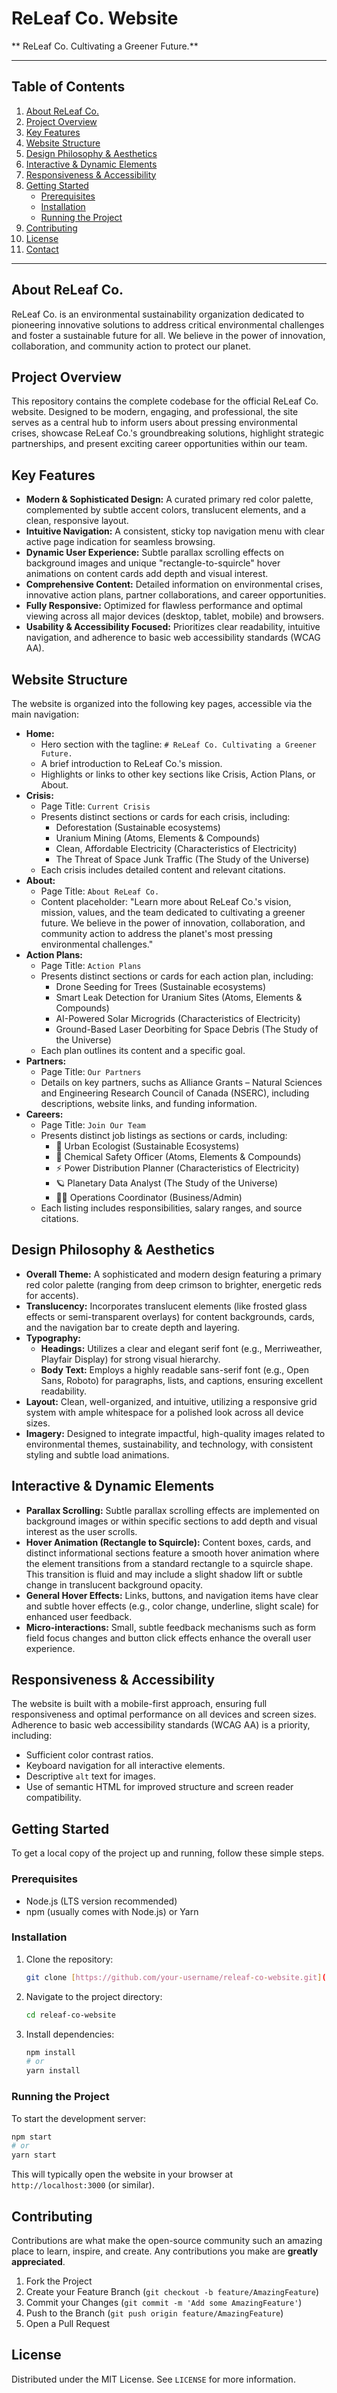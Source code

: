 # ReLeaf Co. Website

** ReLeaf Co. Cultivating a Greener Future.**

---

## Table of Contents

1.  [About ReLeaf Co.](#about-releaf-co)
2.  [Project Overview](#project-overview)
3.  [Key Features](#key-features)
4.  [Website Structure](#website-structure)
5.  [Design Philosophy & Aesthetics](#design-philosophy--aesthetics)
6.  [Interactive & Dynamic Elements](#interactive--dynamic-elements)
7.  [Responsiveness & Accessibility](#responsiveness--accessibility)
8.  [Getting Started](#getting-started)
    * [Prerequisites](#prerequisites)
    * [Installation](#installation)
    * [Running the Project](#running-the-project)
9.  [Contributing](#contributing)
10. [License](#license)
11. [Contact](#contact)

---

## About ReLeaf Co.

ReLeaf Co. is an environmental sustainability organization dedicated to pioneering innovative solutions to address critical environmental challenges and foster a sustainable future for all. We believe in the power of innovation, collaboration, and community action to protect our planet.

## Project Overview

This repository contains the complete codebase for the official ReLeaf Co. website. Designed to be modern, engaging, and professional, the site serves as a central hub to inform users about pressing environmental crises, showcase ReLeaf Co.'s groundbreaking solutions, highlight strategic partnerships, and present exciting career opportunities within our team.

## Key Features

* **Modern & Sophisticated Design:** A curated primary red color palette, complemented by subtle accent colors, translucent elements, and a clean, responsive layout.
* **Intuitive Navigation:** A consistent, sticky top navigation menu with clear active page indication for seamless browsing.
* **Dynamic User Experience:** Subtle parallax scrolling effects on background images and unique "rectangle-to-squircle" hover animations on content cards add depth and visual interest.
* **Comprehensive Content:** Detailed information on environmental crises, innovative action plans, partner collaborations, and career opportunities.
* **Fully Responsive:** Optimized for flawless performance and optimal viewing across all major devices (desktop, tablet, mobile) and browsers.
* **Usability & Accessibility Focused:** Prioritizes clear readability, intuitive navigation, and adherence to basic web accessibility standards (WCAG AA).

## Website Structure

The website is organized into the following key pages, accessible via the main navigation:

* **Home:**
    * Hero section with the tagline: `# ReLeaf Co. Cultivating a Greener Future.`
    * A brief introduction to ReLeaf Co.'s mission.
    * Highlights or links to other key sections like Crisis, Action Plans, or About.
* **Crisis:**
    * Page Title: `Current Crisis`
    * Presents distinct sections or cards for each crisis, including:
        * Deforestation (Sustainable ecosystems)
        * Uranium Mining (Atoms, Elements & Compounds)
        * Clean, Affordable Electricity (Characteristics of Electricity)
        * The Threat of Space Junk Traffic (The Study of the Universe)
    * Each crisis includes detailed content and relevant citations.
* **About:**
    * Page Title: `About ReLeaf Co.`
    * Content placeholder: "Learn more about ReLeaf Co.'s vision, mission, values, and the team dedicated to cultivating a greener future. We believe in the power of innovation, collaboration, and community action to address the planet's most pressing environmental challenges."
* **Action Plans:**
    * Page Title: `Action Plans`
    * Presents distinct sections or cards for each action plan, including:
        * Drone Seeding for Trees (Sustainable ecosystems)
        * Smart Leak Detection for Uranium Sites (Atoms, Elements & Compounds)
        * AI-Powered Solar Microgrids (Characteristics of Electricity)
        * Ground-Based Laser Deorbiting for Space Debris (The Study of the Universe)
    * Each plan outlines its content and a specific goal.
* **Partners:**
    * Page Title: `Our Partners`
    * Details on key partners, suchs as Alliance Grants – Natural Sciences and Engineering Research Council of Canada (NSERC), including descriptions, website links, and funding information.
* **Careers:**
    * Page Title: `Join Our Team`
    * Presents distinct job listings as sections or cards, including:
        * 🌱 Urban Ecologist (Sustainable Ecosystems)
        * 🔬 Chemical Safety Officer (Atoms, Elements & Compounds)
        * ⚡ Power Distribution Planner (Characteristics of Electricity)
        * 🪐 Planetary Data Analyst (The Study of the Universe)
        * 🧑‍💼 Operations Coordinator (Business/Admin)
    * Each listing includes responsibilities, salary ranges, and source citations.

## Design Philosophy & Aesthetics

* **Overall Theme:** A sophisticated and modern design featuring a primary red color palette (ranging from deep crimson to brighter, energetic reds for accents).
* **Translucency:** Incorporates translucent elements (like frosted glass effects or semi-transparent overlays) for content backgrounds, cards, and the navigation bar to create depth and layering.
* **Typography:**
    * **Headings:** Utilizes a clear and elegant serif font (e.g., Merriweather, Playfair Display) for strong visual hierarchy.
    * **Body Text:** Employs a highly readable sans-serif font (e.g., Open Sans, Roboto) for paragraphs, lists, and captions, ensuring excellent readability.
* **Layout:** Clean, well-organized, and intuitive, utilizing a responsive grid system with ample whitespace for a polished look across all device sizes.
* **Imagery:** Designed to integrate impactful, high-quality images related to environmental themes, sustainability, and technology, with consistent styling and subtle load animations.

## Interactive & Dynamic Elements

* **Parallax Scrolling:** Subtle parallax scrolling effects are implemented on background images or within specific sections to add depth and visual interest as the user scrolls.
* **Hover Animation (Rectangle to Squircle):** Content boxes, cards, and distinct informational sections feature a smooth hover animation where the element transitions from a standard rectangle to a squircle shape. This transition is fluid and may include a slight shadow lift or subtle change in translucent background opacity.
* **General Hover Effects:** Links, buttons, and navigation items have clear and subtle hover effects (e.g., color change, underline, slight scale) for enhanced user feedback.
* **Micro-interactions:** Small, subtle feedback mechanisms such as form field focus changes and button click effects enhance the overall user experience.

## Responsiveness & Accessibility

The website is built with a mobile-first approach, ensuring full responsiveness and optimal performance on all devices and screen sizes. Adherence to basic web accessibility standards (WCAG AA) is a priority, including:

* Sufficient color contrast ratios.
* Keyboard navigation for all interactive elements.
* Descriptive `alt` text for images.
* Use of semantic HTML for improved structure and screen reader compatibility.

## Getting Started

To get a local copy of the project up and running, follow these simple steps.

### Prerequisites

* Node.js (LTS version recommended)
* npm (usually comes with Node.js) or Yarn

### Installation

1.  Clone the repository:
    ```bash
    git clone [https://github.com/your-username/releaf-co-website.git](https://github.com/your-username/releaf-co-website.git)
    ```
2.  Navigate to the project directory:
    ```bash
    cd releaf-co-website
    ```
3.  Install dependencies:
    ```bash
    npm install
    # or
    yarn install
    ```

### Running the Project

To start the development server:

```bash
npm start
# or
yarn start
```

This will typically open the website in your browser at `http://localhost:3000` (or similar).

## Contributing

Contributions are what make the open-source community such an amazing place to learn, inspire, and create. Any contributions you make are **greatly appreciated**.

1.  Fork the Project
2.  Create your Feature Branch (`git checkout -b feature/AmazingFeature`)
3.  Commit your Changes (`git commit -m 'Add some AmazingFeature'`)
4.  Push to the Branch (`git push origin feature/AmazingFeature`)
5.  Open a Pull Request

## License

Distributed under the MIT License. See `LICENSE` for more information.
